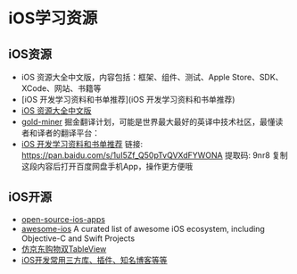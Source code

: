 # iOS学习资源

## iOS资源
* iOS 资源大全中文版，内容包括：框架、组件、测试、Apple Store、SDK、XCode、网站、书籍等
* [iOS 开发学习资料和书单推荐](iOS 开发学习资料和书单推荐)
* [iOS 资源大全中文版](https://github.com/jobbole/awesome-ios-cn)
* [gold-miner](https://github.com/xitu/gold-miner) 掘金翻译计划，可能是世界最大最好的英译中技术社区，最懂读者和译者的翻译平台：
* [iOS 开发学习资料和书单推荐](百度网盘备份HTML-1588759389) 链接: https://pan.baidu.com/s/1uI5Zf_Q50pTvQVXdFYWONA 提取码: 9nr8 复制这段内容后打开百度网盘手机App，操作更方便哦

## iOS开源
* [open-source-ios-apps](https://github.com/dkhamsing/open-source-ios-apps)
* [awesome-ios](https://github.com/vsouza/awesome-ios) A curated list of awesome iOS ecosystem, including Objective-C and Swift Projects
* [仿京东购物双TableView](https://gitee.com/erliucxy/JD-Mobile.git)
* [iOS开发常用三方库、插件、知名博客等等](https://github.com/Tim9Liu9/TimLiu-iOS)